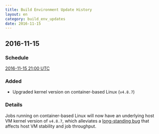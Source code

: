 ```yaml
---
title: Build Environment Update History
layout: en
category: build_env_updates
date: 2016-11-15
---
```


## 2016-11-15

### Schedule

[2016-11-15 21:00 UTC](http://everytimezone.com/#2016-11-15,540,cn3)

### Added

- Upgraded kernel version on container-based Linux (`v4.8.7`)

### Details

Jobs running on container-based Linux will now have an underlying host VM kernel
version of `v4.8.7`, which alleviates a [long-standing
bug](https://github.com/docker/docker/issues/5618) that affects host VM
stability and job throughput.
